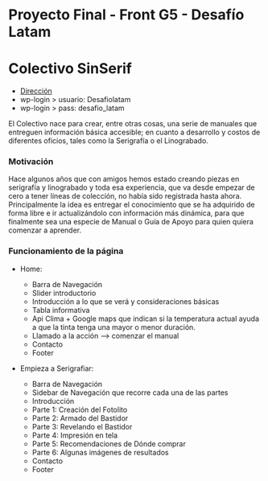 # Proyecto Final - Front G5 - Desafío Latam
# Colectivo SinSerif
* [Dirección](http://186.64.118.50/~feg5daniela/)
* wp-login > usuario: Desafiolatam
* wp-login > pass: desafio_latam

El Colectivo nace para crear, entre otras cosas, una serie de manuales que entreguen información básica accesible; en cuanto a desarrollo y costos de diferentes oficios, tales como la Serigrafía o el Linograbado.

### Motivación

Hace algunos años que con amigos hemos estado creando piezas en serigrafía y linograbado y toda esa experiencia, que va desde empezar de cero a tener líneas de colección, no había sido registrada hasta ahora. Principalmente la idea es entregar el conocimiento que se ha adquirido de forma libre e ir actualizándolo con información más dinámica, para que finalmente sea una especie de Manual o Guía de Apoyo para quien quiera comenzar a aprender.

### Funcionamiento de la página
* Home: 
    * Barra de Navegación
    * Slider introductorio
    * Introducción a lo que se verá y consideraciones básicas
    * Tabla informativa
    * Api Clima + Google maps que indican si la temperatura actual ayuda a que la tinta tenga una mayor o menor duración.
    * Llamado a la acción --> comenzar el manual
    * Contacto
    * Footer


* Empieza a Serigrafiar:
    * Barra de Navegación 
    * Sidebar de Navegación que recorre cada una de las partes
    * Introducción
    * Parte 1: Creación del Fotolito
    * Parte 2: Armado del Bastidor
    * Parte 3: Revelando el Bastidor
    * Parte 4: Impresión en tela
    * Parte 5: Recomendaciones de Dónde comprar
    * Parte 6: Algunas imágenes de resultados
    * Contacto
    * Footer

